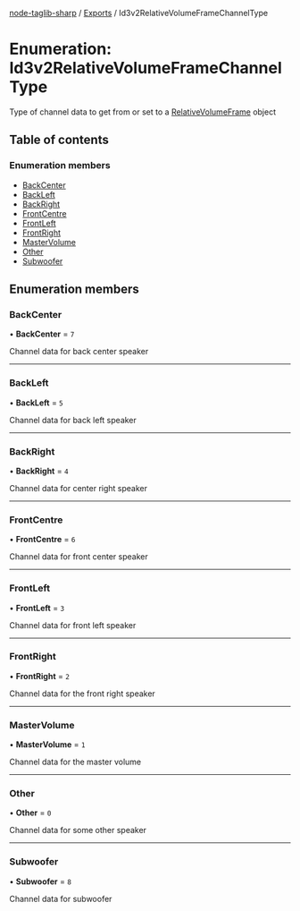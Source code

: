 [node-taglib-sharp](../README.md) / [Exports](../modules.md) / Id3v2RelativeVolumeFrameChannelType

# Enumeration: Id3v2RelativeVolumeFrameChannelType

Type of channel data to get from or set to a [RelativeVolumeFrame](Id3v2FrameClassType.md#relativevolumeframe) object

## Table of contents

### Enumeration members

- [BackCenter](Id3v2RelativeVolumeFrameChannelType.md#backcenter)
- [BackLeft](Id3v2RelativeVolumeFrameChannelType.md#backleft)
- [BackRight](Id3v2RelativeVolumeFrameChannelType.md#backright)
- [FrontCentre](Id3v2RelativeVolumeFrameChannelType.md#frontcentre)
- [FrontLeft](Id3v2RelativeVolumeFrameChannelType.md#frontleft)
- [FrontRight](Id3v2RelativeVolumeFrameChannelType.md#frontright)
- [MasterVolume](Id3v2RelativeVolumeFrameChannelType.md#mastervolume)
- [Other](Id3v2RelativeVolumeFrameChannelType.md#other)
- [Subwoofer](Id3v2RelativeVolumeFrameChannelType.md#subwoofer)

## Enumeration members

### BackCenter

• **BackCenter** = `7`

Channel data for back center speaker

___

### BackLeft

• **BackLeft** = `5`

Channel data for back left speaker

___

### BackRight

• **BackRight** = `4`

Channel data for center right speaker

___

### FrontCentre

• **FrontCentre** = `6`

Channel data for front center speaker

___

### FrontLeft

• **FrontLeft** = `3`

Channel data for front left speaker

___

### FrontRight

• **FrontRight** = `2`

Channel data for the front right speaker

___

### MasterVolume

• **MasterVolume** = `1`

Channel data for the master volume

___

### Other

• **Other** = `0`

Channel data for some other speaker

___

### Subwoofer

• **Subwoofer** = `8`

Channel data for subwoofer
